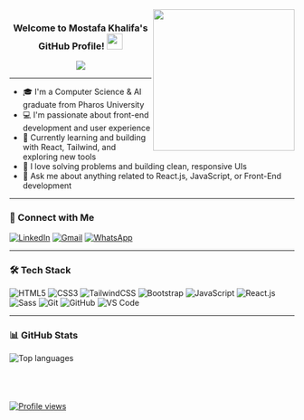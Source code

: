 <img width="250" align="right" src="https://c.tenor.com/_DOBjnGspYAAAAAM/code-coding.gif">

<h3 align="center">
  Welcome to Mostafa Khalifa's GitHub Profile! <img src="https://media.giphy.com/media/hvRJCLFzcasrR4ia7z/giphy.gif" width="28">
</h3>

<p align="center">
  <img src="https://readme-typing-svg.herokuapp.com/?lines=Front-end%20Web%20Developer;Always%20Learning%20New%20Things&font=Fira%20Code&center=true&width=440&height=45&color=f75c7e&vCenter=true&size=22" />
</p> 

---

- 🎓 I'm a Computer Science & AI graduate from Pharos University
- 💻 I'm passionate about front-end development and user experience
- 🌱 Currently learning and building with React, Tailwind, and exploring new tools
- 🧠 I love solving problems and building clean, responsive UIs
- 💬 Ask me about anything related to React.js, JavaScript, or Front-End development

---

### 🔗 Connect with Me
[![LinkedIn](https://img.shields.io/badge/LinkedIn-0077B5?style=for-the-badge&logo=linkedin&logoColor=white)](https://www.linkedin.com/in/mostafa-khalifa-213a4b294/)
[![Gmail](https://img.shields.io/badge/Gmail-D14836?style=for-the-badge&logo=gmail&logoColor=white)](mailto:mostafa.khalifa.2000.mk@gmail.com)
[![WhatsApp](https://img.shields.io/badge/-WhatsApp-075e54?style=for-the-badge&logo=whatsapp&logoColor=white)](https://api.whatsapp.com/send?phone=+201559767177)

---

### 🛠 Tech Stack
![HTML5](https://img.shields.io/badge/-HTML5-%23E44D27?style=flat-square&logo=html5&logoColor=ffffff)
![CSS3](https://img.shields.io/badge/-CSS3-%231572B6?style=flat-square&logo=css3)
![TailwindCSS](https://img.shields.io/badge/-Tailwind%20CSS-15b4c1?style=flat-square&logo=tailwindcss&logoColor=ffffff)
![Bootstrap](https://img.shields.io/badge/-Bootstrap-563D7C?style=flat-square&logo=bootstrap)
![JavaScript](https://img.shields.io/badge/-JavaScript-black?style=flat-square&logo=javascript)
![React.js](https://img.shields.io/badge/-React-05122A?style=flat&logo=react)
![Sass](https://img.shields.io/badge/-Sass-%23CC6699?style=flat-square&logo=sass&logoColor=ffffff)
![Git](https://img.shields.io/badge/-Git-%23F05032?style=flat-square&logo=git&logoColor=ffffff)
![GitHub](https://img.shields.io/badge/-GitHub-181717?style=flat-square&logo=github)
![VS Code](https://img.shields.io/badge/-VS%20Code-007ACC?style=flat-square&logo=visual-studio-code&logoColor=ffffff)

---

### 📊 GitHub Stats

<img align="left" src="https://github-readme-stats.vercel.app/api/top-langs/?username=Mostafa-Khalifa&layout=compact&theme=radical" alt="Top languages" />
<br><br><br><br><br>
<a href="https://komarev.com/ghpvc/?username=Mostafa-Khalifa&style=for-the-badge">
    <img src="https://komarev.com/ghpvc/?username=Mostafa-Khalifa&style=for-the-badge" alt="Profile views" />
</a>
